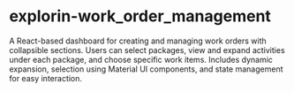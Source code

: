 # explorin-work_order_management
A React-based dashboard for creating and managing work orders with collapsible sections. Users can select packages, view and expand activities under each package, and choose specific work items. Includes dynamic expansion, selection using Material UI components, and state management for easy interaction.
